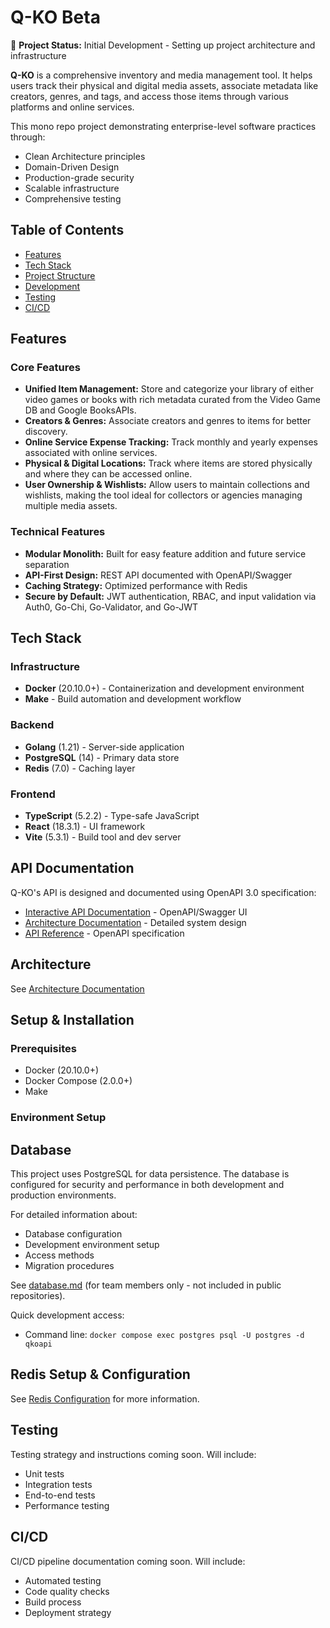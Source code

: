 # Q-KO Beta

🚧 **Project Status:** Initial Development - Setting up project architecture and infrastructure

**Q-KO** is a comprehensive inventory and media management tool. It helps users track their physical and digital media assets, associate metadata like creators, genres, and tags, and access those items through various platforms and online services.

This mono repo project demonstrating enterprise-level software practices through:

- Clean Architecture principles
- Domain-Driven Design
- Production-grade security
- Scalable infrastructure
- Comprehensive testing

## Table of Contents

- [Features](#features)
- [Tech Stack](#tech-stack)
- [Project Structure](#project-structure)
- [Development](#development)
- [Testing](#testing)
- [CI/CD](#cicd)

## Features

### Core Features
- **Unified Item Management:** Store and categorize your library of either video games or books with rich metadata curated from the Video Game DB and Google BooksAPIs.
- **Creators & Genres:** Associate creators and genres to items for better discovery.
- **Online Service Expense Tracking:** Track monthly and yearly expenses associated with online services.
- **Physical & Digital Locations:** Track where items are stored physically and where they can be accessed online.
- **User Ownership & Wishlists:** Allow users to maintain collections and wishlists, making the tool ideal for collectors or agencies managing multiple media assets.

### Technical Features
- **Modular Monolith:** Built for easy feature addition and future service separation
- **API-First Design:** REST API documented with OpenAPI/Swagger
- **Caching Strategy:** Optimized performance with Redis
- **Secure by Default:** JWT authentication, RBAC, and input validation via Auth0, Go-Chi, Go-Validator, and Go-JWT

## Tech Stack

### Infrastructure
- **Docker** (20.10.0+) - Containerization and development environment
- **Make** - Build automation and development workflow

### Backend
- **Golang** (1.21) - Server-side application
- **PostgreSQL** (14) - Primary data store
- **Redis** (7.0) - Caching layer

### Frontend
- **TypeScript** (5.2.2) - Type-safe JavaScript
- **React** (18.3.1) - UI framework
- **Vite** (5.3.1) - Build tool and dev server

## API Documentation
Q-KO's API is designed and documented using OpenAPI 3.0 specification:
- [Interactive API Documentation](./docs/api) - OpenAPI/Swagger UI
- [Architecture Documentation](./docs/architecture.md) - Detailed system design
- [API Reference](./docs/api/openapi.yaml) - OpenAPI specification

## Architecture
See [Architecture Documentation](docs/architecture.md)

## Setup & Installation

### Prerequisites
- Docker (20.10.0+)
- Docker Compose (2.0.0+)
- Make

### Environment Setup

## Database
This project uses PostgreSQL for data persistence. The database is configured for security and performance in both development and production environments.

For detailed information about:
- Database configuration
- Development environment setup
- Access methods
- Migration procedures

See [database.md](docs/technical/database.md) (for team members only - not included in public repositories).

Quick development access:
- Command line: `docker compose exec postgres psql -U postgres -d qkoapi`

## Redis Setup & Configuration
See [Redis Configuration](docs/technical/redis.md) for more information.

## Testing

Testing strategy and instructions coming soon. Will include:
- Unit tests
- Integration tests
- End-to-end tests
- Performance testing

## CI/CD

CI/CD pipeline documentation coming soon. Will include:
- Automated testing
- Code quality checks
- Build process
- Deployment strategy

